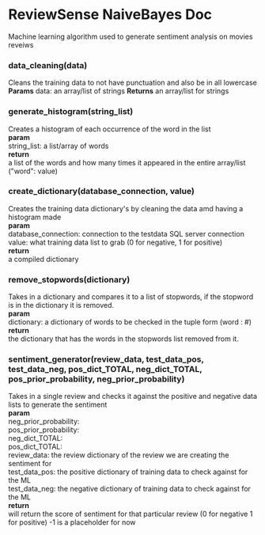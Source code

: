 # ReviewSense NaiveBayes Doc
Machine learning algorithm used to generate sentiment analysis on movies reveiws

### data_cleaning(data)
Cleans the training data to not have punctuation and also be in all lowercase
**Params**
data: an array/list of strings
**Returns**
an array/list for strings 

### generate_histogram(string_list)
Creates a histogram of each occurrence of the word in the list  
**param**  
string_list: a list/array of words  
**return**   
a list of the words and how many times it appeared in the entire array/list ("word": value)  

### create_dictionary(database_connection, value)  
Creates the training data dictionary's by cleaning the data amd having a histogram made  
**param**  
database_connection: connection to the testdata SQL server connection  
value: what training data list to grab (0 for negative, 1 for positive)  
**return**  
a compiled dictionary   

### remove_stopwords(dictionary)  
Takes in a dictionary and compares it to a list of stopwords, if the stopword is in the dictionary it is removed.  
**param**  
dictionary: a dictionary of words to be checked in the tuple form (word : #)  
**return**   
the dictionary that has the words in the stopwords list removed from it.  


### sentiment_generator(review_data, test_data_pos, test_data_neg, pos_dict_TOTAL, neg_dict_TOTAL, pos_prior_probability, neg_prior_probability)  
Takes in a single review and checks it against the positive and negative data lists to generate the sentiment  
**param**  
neg_prior_probability:  
pos_prior_probability:  
neg_dict_TOTAL:  
pos_dict_TOTAL:  
review_data: the review dictionary of the review we are creating the sentiment for  
test_data_pos: the positive dictionary of training data to check against for the ML  
test_data_neg: the negative dictionary of training data to check against for the ML  
**return**  
 will return the score of sentiment for that particular review (0 for negative 1 for positive) -1 is a placeholder for now  
                      
